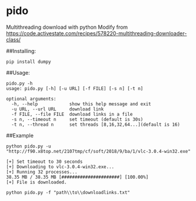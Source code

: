 # pido
Multithreading download with python
Modify from https://code.activestate.com/recipes/578220-multithreading-downloader-class/

##Installing:
```
pip install dumpy
```

##Usage:
```
pido.py -h
usage: pido.py [-h] [-u URL] [-f FILE] [-s n] [-t n]

optional arguments:
  -h, --help            show this help message and exit
  -u URL, --url URL     download link
  -f FILE, --file FILE  download links in a file
  -s n, --timeout n     set timeout (default is 30s)
  -t n, --thread n      set threads [8,16,32,64...](default is 16)
  ```
  
##Example
```
python pido.py -u "http://f90.x8top.net/2107tmp/cf/soft/2018/9/ba/1/vlc-3.0.4-win32.exe"

[+] Set timeout to 30 seconds
[+] Downloading to vlc-3.0.4-win32.exe...
[+] Running 32 processes...
38.35 MB / 38.35 MB [######################] [100.00%]
[+] File is downloaded.
```
 
```
python pido.py -f "path\\to\\downloadlinks.txt"
```

